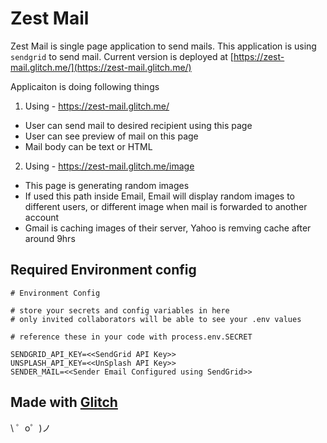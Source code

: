 Zest Mail
=================

Zest Mail is single page application to send mails. This application is using `sendgrid` to send mail.
Current version is deployed at [https://zest-mail.glitch.me/](https://zest-mail.glitch.me/)


Applicaiton is doing following things
  1. Using - https://zest-mail.glitch.me/
  - User can send mail to desired recipient using this page
  - User can see preview of mail on this page
  - Mail body can be text or HTML

  2. Using - https://zest-mail.glitch.me/image
  - This page is generating random images
  - If used this path inside Email, Email will display random images to different users, or different image when mail is forwarded to another account
  - Gmail is caching images of their server, Yahoo is remving cache after around 9hrs
    
    

Required Environment config
------
```
# Environment Config

# store your secrets and config variables in here
# only invited collaborators will be able to see your .env values

# reference these in your code with process.env.SECRET

SENDGRID_API_KEY=<<SendGrid API Key>>
UNSPLASH_API_KEY=<<UnSplash API Key>>
SENDER_MAIL=<<Sender Email Configured using SendGrid>>
```



Made with [Glitch](https://glitch.com/)
-------------------

\ ゜o゜)ノ
